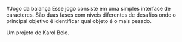 #Jogo da balança
Esse jogo consiste em uma simples interface de caracteres. São duas fases com níveis diferentes de desafios onde o principal objetivo é identificar qual objeto é o mais pesado.

Um projeto de Karol Belo.
